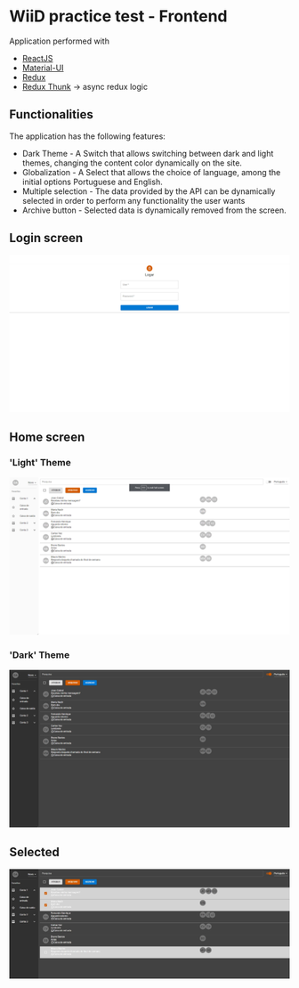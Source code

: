# WiiD practice test - Frontend

 Application performed with
 
 - [ReactJS](https://reactjs.org/)
 - [Material-UI](https://material-ui.com/pt/)
 - [Redux](https://redux.js.org/)
 - [Redux Thunk](https://github.com/reduxjs/redux-thunk) -> async redux logic 
 
 ## Functionalities
 
 The application has the following features:
 
 - Dark Theme - A Switch that allows switching between dark and light themes, changing the content color dynamically on the site.
 - Globalization - A Select that allows the choice of language, among the initial options Portuguese and English.
 - Multiple selection - The data provided by the API can be dynamically selected in order to perform any functionality the user wants
 - Archive button - Selected data is dynamically removed from the screen.
 
 ## Login screen
 ![Login screen](https://github.com/VictorHugoBN/testepraticowiid/blob/master/.gitImages/tela%20de%20login.png)
 
 ## Home screen
 ### 'Light' Theme
 ![Light Theme](https://github.com/VictorHugoBN/testepraticowiid/blob/master/.gitImages/tela%20inicial%20pt.png)
 
 ### 'Dark' Theme
 ![Dark Theme](https://github.com/VictorHugoBN/testepraticowiid/blob/master/.gitImages/tela%20principal%20dark.png)
 
 ## Selected
 ![Selected](https://github.com/VictorHugoBN/testepraticowiid/blob/master/.gitImages/selecionadao.JPG)
